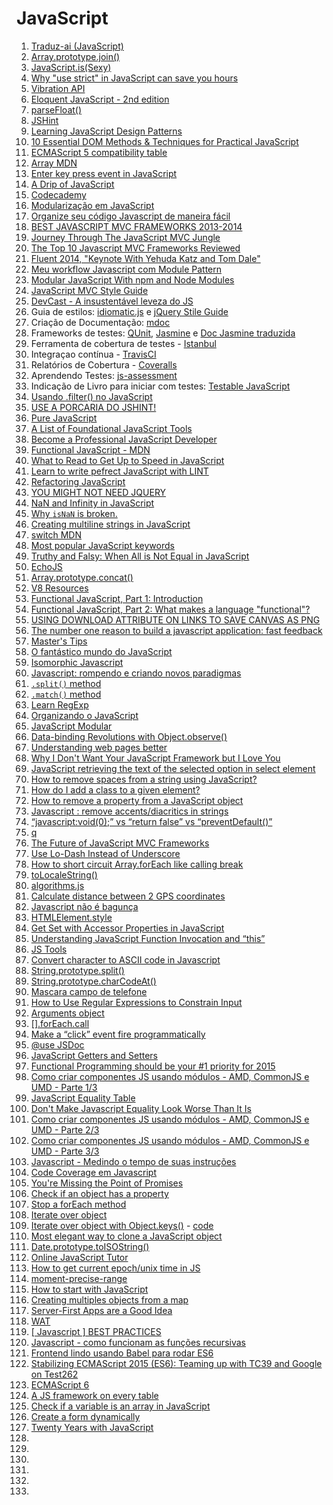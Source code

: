 # JavaScript

1. [Traduz-ai (JavaScript)](https://github.com/eoop/traduz-ai#javascript)
1. [Array.prototype.join()](https://developer.mozilla.org/en-US/docs/Web/JavaScript/Reference/Global_Objects/Array/join)
1. [JavaScript.is(Sexy)](http://javascriptissexy.com/)
1. [Why "use strict" in JavaScript can save you hours](http://www.webdesignporto.com/why-use-strict-in-javascript-can-save-you-hours/)
1. [Vibration API](http://loopinfinito.com.br/2014/02/11/vibration-api/)
1. [Eloquent JavaScript - 2nd edition](http://eloquentjavascript.net/2nd_edition/preview/)
1. [parseFloat()](https://developer.mozilla.org/en-US/docs/Web/JavaScript/Reference/Global_Objects/parseFloat)
1. [JSHint](http://www.jshint.com/)
1. [Learning JavaScript Design Patterns](http://addyosmani.com/resources/essentialjsdesignpatterns/book/)
1. [10 Essential DOM Methods & Techniques for Practical JavaScript](http://www.impressivewebs.com/10-essential-dom-methods-techniques-for-practical-javascript/)
1. [ECMAScript 5 compatibility table](http://kangax.github.io/es5-compat-table/)
1. [Array MDN](https://developer.mozilla.org/en-US/docs/Web/JavaScript/Reference/Global_Objects/Array)
1. [Enter key press event in JavaScript](http://stackoverflow.com/questions/905222/enter-key-press-event-in-javascript)
1. [A Drip of JavaScript](http://designpepper.com/a-drip-of-javascript)
1. [Codecademy](http://www.codecademy.com/tracks/javascript)
1. [Modularização em JavaScript](http://tableless.com.br/modularizacao-em-javascript)
1. [Organize seu código Javascript de maneira fácil](http://blog.caelum.com.br/organize-seu-codigo-javascript-de-maneira-facil/)
1. [BEST JAVASCRIPT MVC FRAMEWORKS 2013-2014](http://jonathanmh.com/best-javascript-mvc-frameworks-2013-2014/)
1. [Journey Through The JavaScript MVC Jungle](http://coding.smashingmagazine.com/2012/07/27/journey-through-the-javascript-mvc-jungle/)
1. [The Top 10 Javascript MVC Frameworks Reviewed](http://codebrief.com/2012/01/the-top-10-javascript-mvc-frameworks-reviewed/)
1. [Fluent 2014, "Keynote With Yehuda Katz and Tom Dale"](https://www.youtube.com/watch?v=jScLjUlLTLI)
1. [Meu workflow Javascript com Module Pattern](http://blog.da2k.com.br/2014/03/18/meu-workflow-javascript-com-module-pattern/)
1. [Modular JavaScript With npm and Node Modules](http://vimeo.com/89258863)
1. [JavaScript MVC Style Guide](http://blog.sourcing.io/mvc-style-guide)
1. [DevCast - A insustentável leveza do JS](https://www.youtube.com/watch?v=JBKrWHSGGec&feature=youtu.be)
 1. Guia de estilos: [idiomatic.js]() e [jQuery Stile Guide](https://contribute.jquery.org/style-guide/js/)
 1. Criação de Documentação: [mdoc](https://github.com/millermedeiros/mdoc)
 1. Frameworks de testes: [QUnit](https://qunitjs.com/), [Jasmine](http://jasmine.github.io/2.0/introduction.html) e [Doc Jasmine traduzida](http://cerebrobr.github.io/jasmine-br-docs/)
 1. Ferramenta de cobertura de testes - [Istanbul](http://gotwarlost.github.io/istanbul/)
 1. Integraçao contínua - [TravisCI](https://travis-ci.org/)
 1. Relatórios de Cobertura - [Coveralls](https://coveralls.io/)
 1. Aprendendo Testes: [js-assessment](js-assessment)
 1. Indicação de Livro para iniciar com testes: [Testable JavaScript](http://shop.oreilly.com/product/0636920024699.do)
1. [Usando .filter() no JavaScript](https://gist.github.com/ericdouglas/9890024)
1. [USE A PORCARIA DO JSHINT!](http://caba.re/use-a-porcaria-do-jshint/)
1. [Pure JavaScript](http://vimeo.com/49384334)
1. [A List of Foundational JavaScript Tools](https://www.codefellows.org/blogs/complete-list-of-javascript-tools)
1. [Become a Professional JavaScript Developer](https://tutsplus.com/2013/05/become-a-professional-javascript-developer/)
1. [Functional JavaScript - MDN](https://developer.mozilla.org/en-US/docs/functional-javascript)
1. [What to Read to Get Up to Speed in JavaScript](http://blog.reybango.com/2010/12/15/what-to-read-to-get-up-to-speed-in-javascript/)
1. [Learn to write pefrect JavaScript with LINT](https://medium.com/cool-code-pal/6f0b56c6a562)
1. [Refactoring JavaScript](http://vimeo.com/44773887)
1. [YOU MIGHT NOT NEED JQUERY](http://youmightnotneedjquery.com/)
1. [NaN and Infinity in JavaScript](http://www.2ality.com/2012/02/nan-infinity.html)
1. [Why `isNaN` is broken.](https://gist.github.com/kitcambridge/1086528)
1. [Creating multiline strings in JavaScript](http://stackoverflow.com/questions/805107/creating-multiline-strings-in-javascript)
1. [switch MDN](https://developer.mozilla.org/en-US/docs/Web/JavaScript/Reference/Statements/switch)
1. [Most popular JavaScript keywords](http://ariya.ofilabs.com/2012/03/most-popular-javascript-keywords.html)
1. [Truthy and Falsy: When All is Not Equal in JavaScript](http://www.sitepoint.com/javascript-truthy-falsy/)
1. [EchoJS](http://www.echojs.com/)
1. [Array.prototype.concat()](https://developer.mozilla.org/pt-BR/docs/Web/JavaScript/Reference/Global_Objects/Array/concat)
1. [V8 Resources](http://mrale.ph/v8/resources.html#practical--optimization)
1. [Functional JavaScript, Part 1: Introduction](http://tech.pro/tutorial/1953/functional-javascript-part-1-introduction)
1. [Functional JavaScript, Part 2: What makes a language "functional"?](http://tech.pro/tutorial/2009/functional-javascript-part-2-what-makes-a-language-functional)
1. [USING DOWNLOAD ATTRIBUTE ON LINKS TO SAVE CANVAS AS PNG](http://christianheilmann.com/2014/04/22/quick-one-using-download-attribute-on-links-to-save-canvas-as-png/)
1. [The number one reason to build a javascript application: fast feedback](http://toranbillups.com/blog/archive/2014/04/27/The-number-one-reason-to-build-a-javascript-application-fast-feedback/)
1. [Master's Tips](https://www.youtube.com/watch?v=wxDBF3OOaRA)
1. [O fantástico mundo do JavaScript](https://www.youtube.com/watch?v=Zn7B-X0y5qs)
1. [Isomorphic Javascript](https://www.youtube.com/watch?v=cwu69kEb_gs)
1. [Javascript: rompendo e criando novos paradigmas](https://www.youtube.com/watch?v=iuGcH_IiM34)
1. [`.split()` method](https://developer.mozilla.org/en-US/docs/Web/JavaScript/Reference/Global_Objects/String/split)
1. [`.match()` method](https://developer.mozilla.org/en-US/docs/Web/JavaScript/Reference/Global_Objects/String/match)
1. [Learn RegExp](http://blog.ponyfoo.com/2013/05/27/learn-regular-expressions)
1. [Organizando o JavaScript](https://www.youtube.com/watch?v=x9vDemjWmZQ)
1. [JavaScript Modular](https://www.youtube.com/watch?v=HBTwzsqA3E0)
1. [Data-binding Revolutions with Object.observe()](http://www.html5rocks.com/en/tutorials/es7/observe/)
1. [Understanding web pages better](http://googlewebmastercentral.blogspot.com.br/2014/05/understanding-web-pages-better.html)
1. [Why I Don't Want Your JavaScript Framework but I Love You](http://netpoetica.com/why-i-dont-want-your-javascript-framework-but-i-love-you)
1. [JavaScript retrieving the text of the selected option in select element](http://stackoverflow.com/questions/610336/javascript-retrieving-the-text-of-the-selected-option-in-select-element)
1. [How to remove spaces from a string using JavaScript?](http://stackoverflow.com/questions/5963182/how-to-remove-spaces-from-a-string-using-javascript)
1. [How do I add a class to a given element?](http://stackoverflow.com/questions/507138/how-do-i-add-a-class-to-a-given-element)
1. [How to remove a property from a JavaScript object](http://stackoverflow.com/questions/208105/how-to-remove-a-property-from-a-javascript-object)
1. [Javascript : remove accents/diacritics in strings](http://stackoverflow.com/questions/990904/javascript-remove-accents-diacritics-in-strings)
1. [“javascript:void(0);” vs “return false” vs “preventDefault()”](http://stackoverflow.com/questions/3498492/javascriptvoid0-vs-return-false-vs-preventdefault)
1. [q](https://github.com/kriskowal/q)
1. [The Future of JavaScript MVC Frameworks](http://swannodette.github.io/2013/12/17/the-future-of-javascript-mvcs/)
1. [Use Lo-Dash Instead of Underscore](http://joefleming.net/posts/use-lodash-instead-of-underscore/)
1. [How to short circuit Array.forEach like calling break](http://stackoverflow.com/questions/2641347/how-to-short-circuit-array-foreach-like-calling-break)
1. [toLocaleString()](https://developer.mozilla.org/en-US/docs/Web/JavaScript/Reference/Global_Objects/Date/toLocaleString)
1. [algorithms.js](https://github.com/felipernb/algorithms.js)
1. [Calculate distance between 2 GPS coordinates](http://stackoverflow.com/questions/365826/calculate-distance-between-2-gps-coordinates)
1. [Javascript não é bagunça](https://medium.com/@Neocite/javascript-nao-e-bagunca-12ef745af229)
1. [HTMLElement.style](https://developer.mozilla.org/en-US/docs/Web/API/HTMLElement.style)
1. [Get Set with Accessor Properties in JavaScript](http://us6.campaign-archive1.com/?u=2cc20705b76fa66ab84a6634f&id=aa9b71565f&e=57137387d9)
1. [Understanding JavaScript Function Invocation and “this”](http://yehudakatz.com/2011/08/11/understanding-javascript-function-invocation-and-this/)
1. [JS Tools](http://lifeofjs.com/collections/tool)
1. [Convert character to ASCII code in Javascript](http://stackoverflow.com/questions/94037/convert-character-to-ascii-code-in-javascript)
1. [String.prototype.split()](https://developer.mozilla.org/en-US/docs/Web/JavaScript/Reference/Global_Objects/String/split)
1. [String.prototype.charCodeAt()](https://developer.mozilla.org/en-US/docs/Web/JavaScript/Reference/Global_Objects/String/charCodeAt)
1. [Mascara campo de telefone](http://wbruno.com.br/expressao-regular/mascara-campo-de-telefone-em-javascript-com-regex-nono-digito-telefones-sao-paulo/#header)
1. [How to Use Regular Expressions to Constrain Input](http://web.securityinnovation.com/appsec-weekly/blog/bid/61120/How-to-Use-Regular-Expressions-to-Constrain-Input)
1. [Arguments object](https://developer.mozilla.org/en-US/docs/Web/JavaScript/Reference/Functions/arguments)
1. [[].forEach.call](http://stackoverflow.com/questions/16053357/what-does-foreach-call-do-in-javascript)
1. [Make a “click” event fire programmatically](http://stackoverflow.com/questions/210643/in-javascript-can-i-make-a-click-event-fire-programmatically-for-a-file-input)
1. [@use JSDoc](http://usejsdoc.org/tags-param.html)
1. [JavaScript Getters and Setters](http://javascriptplayground.com/blog/2013/12/es5-getters-setters/)
1. [Functional Programming should be your #1 priority for 2015](https://medium.com/@jugoncalves/functional-programming-should-be-your-1-priority-for-2015-47dd4641d6b9)
1. [Como criar componentes JS usando módulos - AMD, CommonJS e UMD - Parte 1/3](http://blog.da2k.com.br/2015/01/03/como-criar-componentes-js-usando-modulos-amd-commonjs-e-umd-parte-1-3/)
1. [JavaScript Equality Table](http://dorey.github.io/JavaScript-Equality-Table/)
1. [Don't Make Javascript Equality Look Worse Than It Is](http://strilanc.com/visualization/2014/03/27/Better-JS-Equality-Table.html)
1. [Como criar componentes JS usando módulos - AMD, CommonJS e UMD - Parte 2/3](http://blog.da2k.com.br/2015/01/04/como-criar-componentes-js-usando-modulos-amd-commonjs-e-umd-parte-2-3/)
1. [Como criar componentes JS usando módulos - AMD, CommonJS e UMD - Parte 3/3](http://blog.da2k.com.br/2015/01/05/como-criar-componentes-js-usando-modulos-amd-commonjs-e-umd-parte-3-3/)
1. [Javascript - Medindo o tempo de suas instruções](http://blog.da2k.com.br/2015/01/08/javascript-medindo-o-tempo-de-suas-instrucoes/)
1. [Code Coverage em Javascript](http://blog.da2k.com.br/2015/01/07/code-coverage-em-javascript/)
1. [You're Missing the Point of Promises](https://gist.github.com/domenic/3889970)
1. [Check if an object has a property](http://stackoverflow.com/questions/135448/how-do-i-check-if-an-object-has-a-property-in-javascript)
1. [Stop a forEach method](http://stackoverflow.com/a/6260865)
1. [Iterate over object](http://stackoverflow.com/questions/921789/how-to-loop-through-javascript-object-literal-with-objects-as-members)
1. [Iterate over object with Object.keys()](http://stackoverflow.com/a/5737192) - [code](http://jsbin.com/pemezujiku/1/edit)
1. [Most elegant way to clone a JavaScript object](http://stackoverflow.com/questions/728360/most-elegant-way-to-clone-a-javascript-object)
1. [Date.prototype.toISOString()](https://developer.mozilla.org/en-US/docs/Web/JavaScript/Reference/Global_Objects/Date/toISOString)
1. [Online JavaScript Tutor](http://jstutor.herokuapp.com/#mode=display)
1. [How to get current epoch/unix time in JS](http://stackoverflow.com/questions/9575790/how-to-get-current-epoch-unix-time-in-js)
1. [moment-precise-range](https://github.com/codebox/moment-precise-range)
1. [How to start with JavaScript](http://jugoncalv.es/blog/javascript/how-to-start-with-javascript/)
1. [Creating multiples objects from a map](https://gist.github.com/ericdouglas/6816c63c9801b696ce02)
1. [Server-First Apps are a Good Idea](http://ponyfoo.com/articles/server-first-apps)
1. [WAT](https://www.destroyallsoftware.com/talks/wat)
1. [[ Javascript ] BEST PRACTICES](http://www.devbattles.com/en/sand/post-793-%5B+Javascript+%5D+BEST+PRACTICES)
1. [Javascript - como funcionam as funções recursivas](http://blog.da2k.com.br/2015/02/27/javascript-como-funcionam-as-funcoes-recursivas/)
1. [Frontend lindo usando Babel para rodar ES6](http://udgwebdev.com/frontend-lindo-usando-babel-para-rodar-es6/)
1. [Stabilizing ECMAScript 2015 (ES6): Teaming up with TC39 and Google on Test262](http://bocoup.com/weblog/stabilizing-es6')
1. [ECMAScript 6](http://rauchg.com/2015/ecmascript-6)
1. [A JS framework on every table](http://www.allenpike.com/2015/javascript-framework-fatigue)
1. [Check if a variable is an array in JavaScript](http://stackoverflow.com/questions/767486/how-do-you-check-if-a-variable-is-an-array-in-javascript)
1. [Create a form dynamically](http://stackoverflow.com/questions/6964927/how-to-create-a-form-dynamically-via-javascript)
1. [Twenty Years with JavaScript](http://zeke.sikelianos.com/posts/twenty-years-with-javascript)
1. []()
1. []()
1. []()
1. []()
1. []()
1. []()

